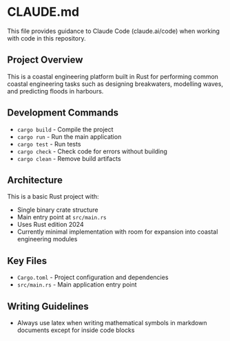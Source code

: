 # CLAUDE.md

This file provides guidance to Claude Code (claude.ai/code) when working with code in this repository.

## Project Overview

This is a coastal engineering platform built in Rust for performing common coastal engineering tasks such as designing breakwaters, modelling waves, and predicting floods in harbours.

## Development Commands

- `cargo build` - Compile the project
- `cargo run` - Run the main application
- `cargo test` - Run tests
- `cargo check` - Check code for errors without building
- `cargo clean` - Remove build artifacts

## Architecture

This is a basic Rust project with:
- Single binary crate structure
- Main entry point at `src/main.rs`
- Uses Rust edition 2024
- Currently minimal implementation with room for expansion into coastal engineering modules

## Key Files

- `Cargo.toml` - Project configuration and dependencies
- `src/main.rs` - Main application entry point

## Writing Guidelines

- Always use latex when writing mathematical symbols in markdown documents except for inside code blocks